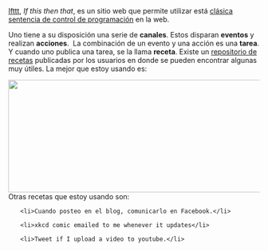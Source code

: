 <html><body><a href="http://ifttt.com" target="_blank">Ifttt</a>, <em>If this then that</em>, es un sitio web que permite utilizar está <a href="http://en.wikipedia.org/wiki/Conditional_%28programming%29" target="_blank">clásica sentencia de control de programación</a> en la web.



Uno tiene a su disposición una serie de <strong>canales</strong>. Estos disparan <strong>eventos</strong> y realizan <strong>acciones</strong>.  La combinación de un evento y una acción es una <strong>tarea</strong>. Y cuando uno publica una tarea, se la llama <strong>receta</strong>. Existe un <a href="http://ifttt.com/recipes" target="_blank">repositorio de recetas</a> publicadas por los usuarios en donde se pueden encontrar algunas muy útiles. La mejor que estoy usando es:



<a href="http://ifttt.com/recipes/8981" target="_blank"><img class="aligncenter size-full wp-image-3644" title="ifttt" src="/wp-content/uploads/2012/01/iffbthentwitter.png" alt="" width="663" height="226"></a>Otras recetas que estoy usando son:

<ul>

	<li>Cuando posteo en el blog, comunicarlo en Facebook.</li>

	<li>xkcd comic emailed to me whenever it updates</li>

	<li>Tweet if I upload a video to youtube.</li>

</ul></body></html>